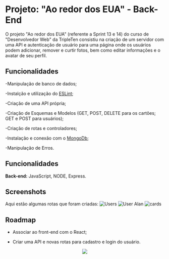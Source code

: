 # Projeto: "Ao redor dos EUA" - Back-End

O projeto "Ao redor dos EUA" (referente a Sprint 13 e 14) do curso de "Desenvolvedor Web" da TripleTen consistiu na criação de um servidor com uma API e autenticação de usuário para uma página onde os usuários podem adicionar, remover e curtir fotos, bem como editar informações e o avatar de seu perfil.

## Funcionalidades

-Manipulação de banco de dados;

-Instalção e utilização do [ESLint](https://eslint.org/docs/latest/);

-Criação de uma API própria;

-Criação de Esquemas e Modelos (GET, POST, DELETE para os cartões; GET e POST para usuários);

-Criação de rotas e controladores;

-Instalação e conexão com o [MongoDb](https://www.mongodb.com);

-Manipulação de Erros.

## Funcionalidades

**Back-end:**  JavaScript, NODE, Express.

## Screenshots

Aqui estão algumas rotas que foram criadas:
![Users](https://github.com/vinib96/web_project_around_express/assets/141737376/0da2a508-1c56-4463-954c-69a9d1b479d5)
![User Alan](https://github.com/vinib96/web_project_around_express/assets/141737376/a06a0e8e-e5f9-431b-bbbe-207147e8cb5d)
![cards](https://github.com/vinib96/web_project_around_express/assets/141737376/267cf719-17c3-42a3-b214-b2af29d20273)

## Roadmap

- Associar ao front-end com o React;

- Criar uma API e novas rotas para cadastro e login do usuário.


<div align="center"><img src="https://user-images.githubusercontent.com/97989643/224550089-f2541ade-c5c6-4afa-8538-51a8dda4e23b.gif" /></div>
